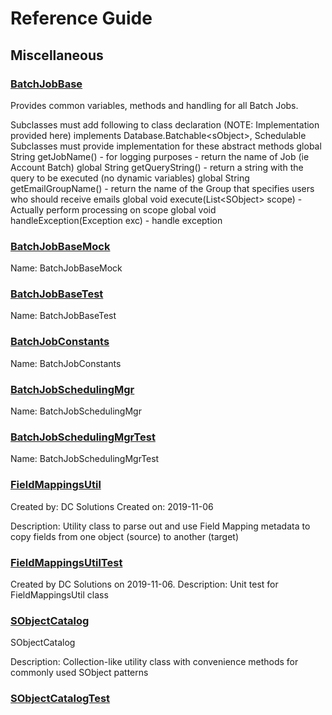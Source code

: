 # Reference Guide

## Miscellaneous

### [BatchJobBase](miscellaneous/BatchJobBase.md)

Provides common variables, methods and handling for all Batch Jobs. 
 
Subclasses must add following to class declaration (NOTE: Implementation provided here) 
implements Database.Batchable&lt;sObject&gt;, Schedulable 
Subclasses must provide implementation for these abstract methods 
global String getJobName() - for logging purposes - return the name of Job (ie Account Batch) 
global String getQueryString() - return a string with the query to be executed (no dynamic variables) 
global String getEmailGroupName() - return the name of the Group that specifies users who should receive emails 
global void execute(List&lt;SObject&gt; scope) - Actually perform processing on scope 
global void handleException(Exception exc) - handle exception

### [BatchJobBaseMock](miscellaneous/BatchJobBaseMock.md)

Name: BatchJobBaseMock

### [BatchJobBaseTest](miscellaneous/BatchJobBaseTest.md)

Name: BatchJobBaseTest

### [BatchJobConstants](miscellaneous/BatchJobConstants.md)

Name: BatchJobConstants

### [BatchJobSchedulingMgr](miscellaneous/BatchJobSchedulingMgr.md)

Name: BatchJobSchedulingMgr

### [BatchJobSchedulingMgrTest](miscellaneous/BatchJobSchedulingMgrTest.md)

Name: BatchJobSchedulingMgrTest

### [FieldMappingsUtil](miscellaneous/FieldMappingsUtil.md)

Created by: DC Solutions 
Created on: 2019-11-06 
 
Description: Utility class to parse out and use Field Mapping metadata to copy fields from 
one object (source) to another (target)

### [FieldMappingsUtilTest](miscellaneous/FieldMappingsUtilTest.md)

Created by DC Solutions on 2019-11-06. 
Description: Unit test for FieldMappingsUtil class

### [SObjectCatalog](miscellaneous/SObjectCatalog.md)

SObjectCatalog 
 
Description: Collection-like utility class with convenience methods 
for commonly used SObject patterns

### [SObjectCatalogTest](miscellaneous/SObjectCatalogTest.md)